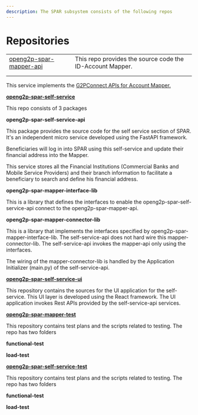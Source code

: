 ```yaml
---
description: The SPAR subsystem consists of the following repos
---
```


# Repositories

|                                                                               |                                                           |
| ----------------------------------------------------------------------------- | --------------------------------------------------------- |
| [openg2p-spar-mapper-api](https://github.com/OpenG2P/openg2p-spar-mapper-api) | This repo provides the source code the ID-Account Mapper. |
|                                                                               |                                                           |
|                                                                               |                                                           |





This service implements the [G2PConnect APIs for Account Mapper.](https://g2p-connect.github.io/specs/release/html/mapper\_core\_api\_v1.0.0.html)

[**openg2p-spar-self-service**](repositories.md#openg2p-spar-self-service)

This repo consists of 3 packages

**openg2p-spar-self-service-api**

This package provides the source code for the self service section of SPAR. It's an independent micro service developed using the FastAPI framework.

Beneficiaries will log in into SPAR using this self-service and update their financial address into the Mapper.&#x20;

This service stores all the Financial Institutions (Commercial Banks and Mobile Service Providers) and their branch information to facilitate a beneficiary to search and define his financial address.

**openg2p-spar-mapper-interface-lib**

This is a library that defines the interfaces to enable the openg2p-spar-self-service-api connect to the openg2p-spar-mapper-api.

**openg2p-spar-mapper-connector-lib**

This is a library that implements the interfaces specified by openg2p-spar-mapper-interface-lib. The self-service-api does not hard wire this mapper-connector-lib. The self-service-api invokes the mapper-api only using the interfaces.

The wiring of the mapper-connector-lib is handled by the Application Initializer (main.py) of the self-service-api.

[**openg2p-spar-self-service-ui**](https://github.com/OpenG2P/openg2p-spar-self-service-ui)

This repository contains the sources for the UI application for the self-service. This UI layer is developed using the React framework. The UI application invokes Rest APIs provided by the self-service-api services.

[**openg2p-spar-mapper-test**](https://github.com/OpenG2P/openg2p-spar-mapper-test)

This repository contains test plans and the scripts related to testing. The repo has two folders

**functional-test**

**load-test**

[**openg2p-spar-self-service-test**](https://github.com/OpenG2P/openg2p-spar-self-service-test)

This repository contains test plans and the scripts related to testing. The repo has two folders

**functional-test**

**load-test**



